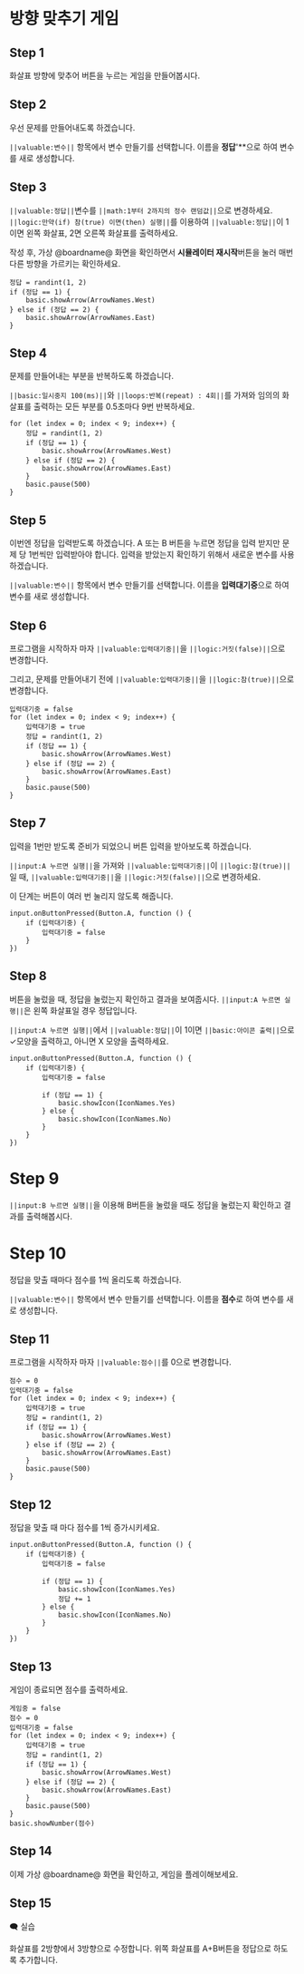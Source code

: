# 방향 맞추기 게임

## Step 1
화살표 방향에 맞추어 버튼을 누르는 게임을 만들어봅시다.


## Step 2

우선 문제를 만들어내도록 하겠습니다.

``||valuable:변수||`` 항목에서 변수 만들기를 선택합니다. 
이름을 **정답**'**으로 하여 변수를 새로 생성합니다.

## Step 3

``||valuable:정답||``변수를 ``||math:1부터 2까지의 정수 랜덤값||``으로 변경하세요.
``||logic:만약(if) 참(true) 이면(then) 실행||``를 이용하여 ``||valuable:정답||``이 1이면 왼쪽 화살표, 2면 오른쪽 화살표를 출력하세요.

작성 후, 가상 @boardname@ 화면을 확인하면서
**시뮬레이터 재시작**버튼을 눌러 매번 다른 방향을 가르키는 확인하세요.

```blocks
정답 = randint(1, 2)
if (정답 == 1) {
    basic.showArrow(ArrowNames.West)
} else if (정답 == 2) {
    basic.showArrow(ArrowNames.East)
}
```

## Step 4

문제를 만들어내는 부분을 반복하도록 하겠습니다.

``||basic:일시중지 100(ms)||``와 ``||loops:반복(repeat) : 4회||``를 가져와
임의의 화살표를 출력하는 모든 부분를 0.5초마다 9번 반복하세요.

``` blocks
for (let index = 0; index < 9; index++) {
	정답 = randint(1, 2)
    if (정답 == 1) {
        basic.showArrow(ArrowNames.West)
    } else if (정답 == 2) {
        basic.showArrow(ArrowNames.East)
    }
    basic.pause(500)
}
```

## Step 5

이번엔 정답을 입력받도록 하겠습니다.
A 또는 B 버튼을 누르면 정답을 입력 받지만 문제 당 1번씩만 입력받아야 합니다.
입력을 받았는지 확인하기 위해서 새로운 변수를 사용하겠습니다.

``||valuable:변수||`` 항목에서 변수 만들기를 선택합니다. 
이름을 **입력대기중**으로 하여 변수를 새로 생성합니다.


## Step 6

프로그램을 시작하자 마자 ``||valuable:입력대기중||``을 ``||logic:거짓(false)||``으로 변경합니다.

그리고, 문제를 만들어내기 전에 ``||valuable:입력대기중||``을 ``||logic:참(true)||``으로 변경합니다.

``` blocks
입력대기중 = false
for (let index = 0; index < 9; index++) {
    입력대기중 = true
	정답 = randint(1, 2)
    if (정답 == 1) {
        basic.showArrow(ArrowNames.West)
    } else if (정답 == 2) {
        basic.showArrow(ArrowNames.East)
    }
    basic.pause(500)
}
```

## Step 7

입력을 1번만 받도록 준비가 되었으니 버튼 입력을 받아보도록 하겠습니다.

``||input:A 누르면 실행||``을 가져와 ``||valuable:입력대기중||``이 ``||logic:참(true)||``일 때,
``||valuable:입력대기중||``을 ``||logic:거짓(false)||``으로 변경하세요.

이 단계는 버튼이 여러 번 눌리지 않도록 해줍니다.

``` blocks
input.onButtonPressed(Button.A, function () {
    if (입력대기중) {
        입력대기중 = false
    }
})
```

## Step 8

버튼을 눌렀을 때, 정답을 눌렀는지 확인하고 결과을 보여줍시다. 
``||input:A 누르면 실행||``은 왼쪽 화살표일 경우 정답입니다.

``||input:A 누르면 실행||``에서 ``||valuable:정답||``이 1이면 ``||basic:아이콘 출력||``으로 ✓모양을 출력하고,
아니면 X 모양을 출력하세요.

``` blocks
input.onButtonPressed(Button.A, function () {
    if (입력대기중) {
        입력대기중 = false
        
        if (정답 == 1) {
            basic.showIcon(IconNames.Yes)
        } else {
            basic.showIcon(IconNames.No)
        }
    }
})
```

# Step 9

``||input:B 누르면 실행||``을 이용해 B버튼을 눌렀을 때도 정답을 눌렀는지 확인하고 결과를 출력해봅시다.

# Step 10

정답을 맞출 때마다 점수를 1씩 올리도록 하겠습니다.

``||valuable:변수||`` 항목에서 변수 만들기를 선택합니다. 
이름을 **점수**로 하여 변수를 새로 생성합니다.


## Step 11

프로그램을 시작하자 마자 ``||valuable:점수||``를 0으로 변경합니다.

``` blocks
점수 = 0
입력대기중 = false
for (let index = 0; index < 9; index++) {
    입력대기중 = true
	정답 = randint(1, 2)
    if (정답 == 1) {
        basic.showArrow(ArrowNames.West)
    } else if (정답 == 2) {
        basic.showArrow(ArrowNames.East)
    }
    basic.pause(500)
}
```

## Step 12

정답을 맞출 때 마다 점수를 1씩 증가시키세요.

``` blocks
input.onButtonPressed(Button.A, function () {
    if (입력대기중) {
        입력대기중 = false
        
        if (정답 == 1) {
            basic.showIcon(IconNames.Yes)
            정답 += 1
        } else {
            basic.showIcon(IconNames.No)
        }
    }
})
```

## Step 13

게임이 종료되면 점수를 출력하세요.

```blocks
게임중 = false
점수 = 0
입력대기중 = false
for (let index = 0; index < 9; index++) {
    입력대기중 = true
	정답 = randint(1, 2)
    if (정답 == 1) {
        basic.showArrow(ArrowNames.West)
    } else if (정답 == 2) {
        basic.showArrow(ArrowNames.East)
    }
    basic.pause(500)
}
basic.showNumber(점수)
```


## Step 14

이제 가상 @boardname@ 화면을 확인하고, 게임을 플레이해보세요.

## Step 15

🗨 실습

화살표를 2방향에서 3방향으로 수정합니다.
위쪽 화살표를 A+B버튼을 정답으로 하도록 추가합니다.